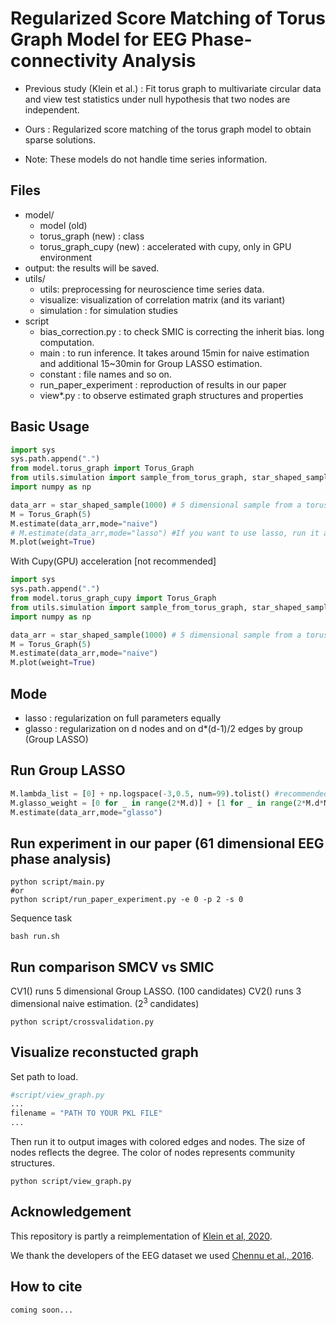 # Regularized Score Matching of Torus Graph Model for EEG Phase-connectivity Analysis

* Previous study (Klein et al.) : Fit torus graph to multivariate circular data and view test statistics under null hypothesis that two nodes are independent. 

* Ours : Regularized score matching of the torus graph model to obtain sparse solutions.

* Note: These models do not handle time series information.

## Files
- model/
    - model (old)
    - torus_graph (new) : class
    - torus_graph_cupy (new) : accelerated with cupy, only in GPU environment
- output: the results will be saved.
- utils/
    - utils: preprocessing for neuroscience time series data. 
    - visualize: visualization of correlation matrix (and its variant)
    - simulation : for simulation studies
- script
    - bias_correction.py : to check SMIC is correcting the inherit bias. long computation.
    - main : to run inference. It takes around 15min for naive estimation and additional 15~30min for Group LASSO estimation.
    - constant : file names and so on.
    - run_paper_experiment : reproduction of results in our paper
    - view*.py : to observe estimated graph structures and properties

## Basic Usage
```python
import sys
sys.path.append(".")
from model.torus_graph import Torus_Graph
from utils.simulation import sample_from_torus_graph, star_shaped_sample
import numpy as np       

data_arr = star_shaped_sample(1000) # 5 dimensional sample from a torus graph
M = Torus_Graph(5)
M.estimate(data_arr,mode="naive")
# M.estimate(data_arr,mode="lasso") #If you want to use lasso, run it after naive estimation, otherwise it fails.
M.plot(weight=True)
```

With Cupy(GPU) acceleration [not recommended]
```python
import sys
sys.path.append(".")
from model.torus_graph_cupy import Torus_Graph
from utils.simulation import sample_from_torus_graph, star_shaped_sample
import numpy as np       

data_arr = star_shaped_sample(1000) # 5 dimensional sample from a torus graph
M = Torus_Graph(5)
M.estimate(data_arr,mode="naive")
M.plot(weight=True)
```

## Mode
- lasso : regularization on full parameters equally
- glasso : regularization on d nodes and on d*(d-1)/2 edges by group (Group LASSO)

## Run Group LASSO
```python
M.lambda_list = [0] + np.logspace(-3,0.5, num=99).tolist() #recommended canditate set of lambdas
M.glasso_weight = [0 for _ in range(2*M.d)] + [1 for _ in range(2*M.d*M.d-2*M.d)] #recommended weight setting of regularization terms
M.estimate(data_arr,mode="glasso")
```

## Run experiment in our paper (61 dimensional EEG phase analysis)
```
python script/main.py
#or
python script/run_paper_experiment.py -e 0 -p 2 -s 0
```
Sequence task
```
bash run.sh
```


## Run comparison SMCV vs SMIC
CV1() runs 5 dimensional Group LASSO.  (100 candidates)
CV2() runs 3 dimensional naive estimation. ($2^3$ candidates)

```
python script/crossvalidation.py
```

## Visualize reconstucted graph
Set path to load.
```python
#script/view_graph.py
...
filename = "PATH TO YOUR PKL FILE"
...
```
Then run it to output images with colored edges and nodes. The size of nodes reflects the degree. The color of nodes represents community structures.
```
python script/view_graph.py
```

## Acknowledgement
This repository is partly a reimplementation of [Klein et al, 2020](https://projecteuclid.org/journals/annals-of-applied-statistics/volume-14/issue-2/Torus-graphs-for-multivariate-phase-coupling-analysis/10.1214/19-AOAS1300.full).

We thank the developers of the EEG dataset we used [Chennu et al., 2016](https://www.repository.cam.ac.uk/items/b7817912-50b5-423b-882e-978fb39a49df).


## How to cite
```
coming soon...
```
